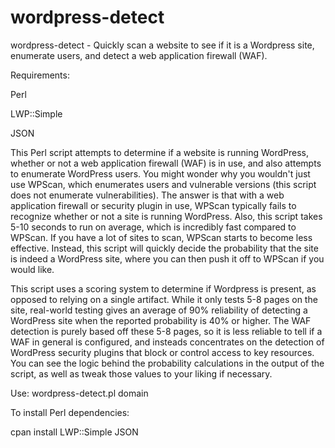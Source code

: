 # wordpress-detect
wordpress-detect - Quickly scan a website to see if it is a Wordpress site, enumerate users, and detect a web application firewall (WAF).


Requirements: 

Perl 

LWP::Simple

JSON

This Perl script attempts to determine if a website is running WordPress, whether or not a web application firewall (WAF) is in use, and also attempts to enumerate WordPress users. You might wonder why you wouldn't just use WPScan, which enumerates users and vulnerable versions (this script does not enumerate vulnerabilities).  The answer is that with a web application firewall or security plugin in use, WPScan typically fails to recognize whether or not a site is running WordPress.  Also, this script takes 5-10 seconds to run on average, which is incredibly fast compared to WPScan.  If you have a lot of sites to scan, WPScan starts to become less effective.  Instead, this script will quickly decide the probability that the site is indeed a WordPress site, where you can then push it off to WPScan if you would like.

This script uses a scoring system to determine if Wordpress is present, as opposed to relying on a single artifact.  While it only tests 5-8 pages on the site, real-world testing gives an average of 90% reliability of detecting a WordPress site when the reported probability is 40% or higher.  The WAF detection is purely based off these 5-8 pages, so it is less reliable to tell if a WAF in general is configured, and insteads concentrates on the detection of WordPress security plugins that block or control access to key resources.  You can see the logic behind the probability calculations in the output of the script, as well as tweak those values to your liking if necessary.

Use: wordpress-detect.pl domain

To install Perl dependencies:

cpan install LWP::Simple JSON
